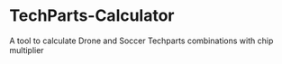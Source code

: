 # TechParts-Calculator
A tool to calculate Drone and Soccer Techparts combinations with chip multiplier
